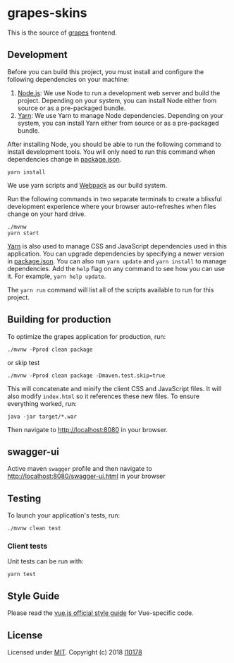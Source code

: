 # grapes-skins
This is the source of [grapes][] frontend.


## Development

Before you can build this project, you must install and configure the following dependencies on your machine:

1. [Node.js][]: We use Node to run a development web server and build the project.
   Depending on your system, you can install Node either from source or as a pre-packaged bundle.
2. [Yarn][]: We use Yarn to manage Node dependencies.
   Depending on your system, you can install Yarn either from source or as a pre-packaged bundle.

After installing Node, you should be able to run the following command to install development tools.
You will only need to run this command when dependencies change in [package.json](package.json).

    yarn install

We use yarn scripts and [Webpack][] as our build system.


Run the following commands in two separate terminals to create a blissful development experience where your browser
auto-refreshes when files change on your hard drive.

    ./mvnw
    yarn start

[Yarn][] is also used to manage CSS and JavaScript dependencies used in this application. You can upgrade dependencies by
specifying a newer version in [package.json](package.json). You can also run `yarn update` and `yarn install` to manage dependencies.
Add the `help` flag on any command to see how you can use it. For example, `yarn help update`.

The `yarn run` command will list all of the scripts available to run for this project.


## Building for production

To optimize the grapes application for production, run:

    ./mvnw -Pprod clean package
    
 or skip test
 
    ./mvnw -Pprod clean package -Dmaven.test.skip=true

This will concatenate and minify the client CSS and JavaScript files. It will also modify `index.html` so it references these new files.
To ensure everything worked, run:

    java -jar target/*.war

Then navigate to [http://localhost:8080](http://localhost:8080) in your browser.

## swagger-ui

Active maven `swagger` profile and then navigate to [http://localhost:8080/swagger-ui.html](http://localhost:8080/swagger-ui.html) in your browser 

## Testing

To launch your application's tests, run:

    ./mvnw clean test

### Client tests

Unit tests can be run with:

    yarn test


## Style Guide

Please read the [vue.js official style guide][] for Vue-specific code.


## License

Licensed under [MIT][]. Copyright (c) 2018 [l10178][]

[grapes]: https://github.com/l10178/grapes
[vue.js official style guide]: https://cn.vuejs.org/v2/style-guide/index.html
[MIT]: https://opensource.org/licenses/MIT
[l10178]: http://nxest.com/
[Node.js]: https://nodejs.org/
[Yarn]: https://yarnpkg.org/
[Webpack]: https://webpack.github.io/
